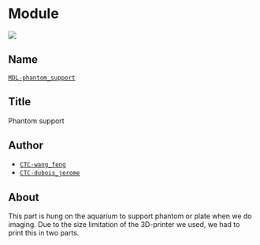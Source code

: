 # Module
![](viewme.png)

## Name
[`MDL-phantom_support`]()

## Title
Phantom support

## Author
* [`CTC-wang_feng`]()
* [`CTC-dubois_jerome`]()

## About
This part is hung on the aquarium to support phantom or plate when we do imaging. Due to the size limitation of the 3D-printer we used, we had to print this in two parts.
